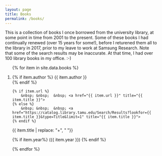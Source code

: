 ```yaml
---
layout: page
title: Books
permalink: /books/
---
```


This is a collection of books I once borrowed from the university library, at some point in time from 2001 to the present. Some of these books I had continually renewed (over 15 years for some!), before I returened them all to the library in 2017, prior to my leave to work at Samsung Research. Note that some of the search results may be inaccurate. At that time, I had over 100 library books in my office. :-)

<ol class="listing">
{% for item in site.data.books %}
  <li class="listing-item">
    
  {% if item.author %}
     {{ item.author }}<br/>
  {% endif %}

    {% if item.url %}
        &nbsp; &nbsp;  &nbsp; <a href="{{ item.url }}" title="{{ item.title }}">
    {% else %}
        &nbsp; &nbsp;  &nbsp; <a href="https://catalog.library.tamu.edu/Search/Results?lookfor={{ item.title }}&type=Title&limit=1" title="{{ item.title }}">
    {% endif %}


  {{ item.title | replace: "+", " "}}</a>

  {% if item.year%}
     ({{ item.year }})
  {% endif %}

  </li>

{% endfor %}
</ol>
